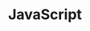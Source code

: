 ---
title: JavaScript
image: "https://cdn.jsdelivr.net/gh/debuginn/image@main/img/202306202016717.png"
---